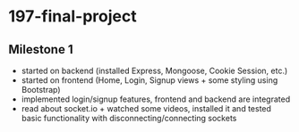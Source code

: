 # 197-final-project

## Milestone 1
* started on backend (installed Express, Mongoose, Cookie Session, etc.)
* started on frontend (Home, Login, Signup views + some styling using Bootstrap)
* implemented login/signup features, frontend and backend are integrated
* read about socket.io + watched some videos, installed it and tested basic functionality with disconnecting/connecting sockets

